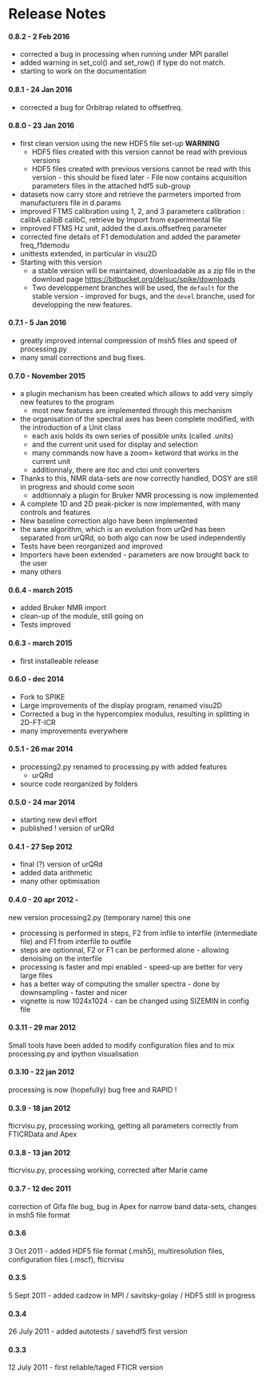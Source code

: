 
# Release Notes

#### 0.8.2 - 2 Feb 2016
 - corrected a bug in processing when running under MPI parallel 
 - added warning in set_col() and set_row() if type do not match.
 - starting to work on the documentation

#### 0.8.1 - 24 Jan 2016
 - corrected a bug for Orbitrap related to offsetfreq.

#### 0.8.0 - 23 Jan 2016
  - first clean version using the new HDF5 file set-up  **WARNING** 
    - HDF5 files created with this version cannot be read with previous versions
    - HDF5 files created with previous versions cannot be read with this version - this should be fixed later -
      File now contains acquisition parameters files in the attached hdf5 sub-group
  - datasets now carry store and retrieve the parmeters imported from manufacturers file in d.params
  - improved FTMS calibration using 1, 2, and 3 parameters calibration : calibA calibB calibC, retrieve by Import from experimental file
  - improved FTMS Hz unit, added the d.axis.offsetfreq parameter
  - corrected fine details of F1 demodulation and added the parameter freq_f1demodu
  - unittests extended, in particular in visu2D
  - Starting with this version
    - a stable version will be maintained, downloadable as a zip file in the download page
  https://bitbucket.org/delsuc/spike/downloads
    - Two developpement branches will be used, the `default` for the stable version - improved for bugs, and the `devel` branche, used for developping the new features.

#### 0.7.1 - 5 Jan 2016
  - greatly improved internal compression of msh5 files and speed of processing.py
  - many small corrections and bug fixes.

#### 0.7.0 - November 2015
  - a plugin mechanism has been created which allows to add very simply new features to the program
      - most new features are implemented through this mechanism
  - the organisation of the spectral axes has been complete modified, with the introduction of a Unit class
      - each axis holds its own series of possible units (called .units)
      - and the current unit used for display and selection
      - many commands now have a zoom= ketword that works in the current unit
      - additionnaly, there are itoc and ctoi unit converters
  - Thanks to this, NMR data-sets are now correctly handled, DOSY are still in progress and should come soon
      - addtionnaly a plugin for Bruker NMR processing is now implemented
  - A complete 1D and 2D peak-picker is now implemented, with many controls and features
  - New baseline correction algo have been implemented
  - the sane algorithm, which is an evolution from urQrd has been separated from urQRd, so both algo can now be used independently
  - Tests have been reorganized and improved
  - Importers have been extended - parameters are now brought back to the user
  - many others

#### 0.6.4 - march 2015
  - added Bruker NMR import
  - clean-up of the module, still going on
  - Tests improved

#### 0.6.3 - march 2015
  - first installeable release

#### 0.6.0 - dec 2014
  - Fork to SPIKE
  - Large improvements of the display program, renamed visu2D
  - Corrected a bug in the hypercomplex modulus, resulting in splitting in 2D-FT-ICR
  - many improvements everywhere

#### 0.5.1 - 26 mar 2014
  - processing2.py renamed to processing.py   with added features
      - urQRd
  - source code reorganized by folders

#### 0.5.0 - 24 mar 2014
  - starting new devl effort
  - published ! version of urQRd

#### 0.4.1 - 27 Sep 2012
  - final (?) version of urQRd
  - added data arithmetic
  - many other optimisation

#### 0.4.0 - 20 apr 2012 -
new version processing2.py (temporary name)  this one

  - processing is performed in steps, F2 from infile to interfile (intermediate file) and F1 from interfile to outfile
  - steps are optionnal, F2 or F1 can be performed alone - allowing denoising on the interfile
  - processing is faster and mpi enabled - speed-up are better for very large files
  - has a better way of computing the smaller spectra - done by downsampling - faster and nicer
  - vignette is now 1024x1024 - can be changed using SIZEMIN in config file

#### 0.3.11 - 29 mar 2012
Small tools have been added to modify configuration files and to mix processing.py and ipython visualisation
#### 0.3.10 - 22 jan  2012
processing is now (hopefully) bug free and RAPID !
#### 0.3.9 - 18 jan  2012
fticrvisu.py, processing working, getting all parameters correctly from FTICRData and Apex
#### 0.3.8 - 13 jan  2012
fticrvisu.py, processing working, corrected after Marie came
#### 0.3.7 - 12 dec  2011
correction of Gifa file bug, bug in Apex for narrow band data-sets, changes in msh5 file format
#### 0.3.6
3 Oct  2011 - added  HDF5 file format (.msh5), multiresolution files, configuration files (.mscf), fticrvisu
#### 0.3.5
5 Sept 2011 - added  cadzow in MPI / savitsky-golay / HDF5 still in progress
#### 0.3.4
26 July 2011 - added  autotests / savehdf5 first version
#### 0.3.3
12 July 2011 - first reliable/taged  FTICR version
